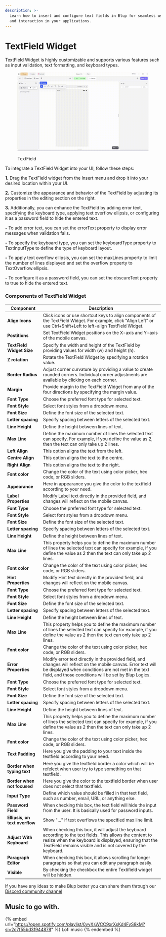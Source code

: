 ```yaml
---
description: >-
  Learn how to insert and configure text fields in Blup for seamless user input
  and interaction in your applications.
---
```


# TextField Widget

TextField Widget is highly customizable and supports various features such as input validation, text formatting, and keyboard types.

<figure><img src="../../../.gitbook/assets/text-field-ui.gif" alt="TextField"><figcaption><p>TextField</p></figcaption></figure>

To integrate a TextField Widget into your UI, follow these steps:

**1.** Drag the TextField widget from the Insert menu and drop it into your desired location within your UI.

**2.** Customize the appearance and behavior of the TextField by adjusting its properties in the editing section on the right.

**3.** Additionally, you can enhance the TextField by adding error text, specifying the keyboard type, applying text overflow ellipsis, or configuring it as a password field to hide the entered text.

**-** To add error text, you can set the errorText property to display error messages when validation fails.

**-** To specify the keyboard type, you can set the keyboardType property to TextInputType to define the type of keyboard layout.

**-** To apply text overflow ellipsis, you can set the maxLines property to limit the number of lines displayed and set the overflow property to TextOverflow.ellipsis.

**-** To configure it as a password field, you can set the obscureText property to true to hide the entered text.

### Components of TextField Widget

| Component                      | Description                                                                                                                                                                                                                         |
| ------------------------------ | ----------------------------------------------------------------------------------------------------------------------------------------------------------------------------------------------------------------------------------- |
| **Align Icons**                | Click icons or use shortcut keys to align components of the TextField Widget. For example, click "Align Left" or use Ctrl+Shift+Left to left-align TextField Widget.                                                                |
| **Postitions**                 | Set TextField Widget positions on the X-axis and Y-axis of the mobile canvas.                                                                                                                                                       |
| **TextField Widget Size**      | Specify the width and height of the TextField by providing values for width (w) and height (h).                                                                                                                                     |
| **Z rotation**                 | Rotate the TextField Widget by specifying a rotation value.                                                                                                                                                                         |
| **Border Radius**              | Adjust corner curvature by providing a value to create rounded corners. Individual corner adjustments are available by clicking on each corner.                                                                                     |
| **Margin**                     | Provide margin to the TextField Widget from any of the four directions by specifying the margin value.                                                                                                                              |
| **Font Type**                  | Choose the preferred font type for selected text.                                                                                                                                                                                   |
| **Font Style**                 | Select font styles from a dropdown menu.                                                                                                                                                                                            |
| **Font Size**                  | Define the font size of the selected text.                                                                                                                                                                                          |
| **Letter spacing**             | Specify spacing between letters of the selected text.                                                                                                                                                                               |
| **Line Height**                | Define the height between lines of text.                                                                                                                                                                                            |
| **Max Line**                   | Define the maximum number of lines the selected text can specify. For example, if you define the value as 2, then the text can only take up 2 lines.                                                                                |
| **Left Align**                 | This option aligns the text from the left.                                                                                                                                                                                          |
| **Centre Align**               | This option aligns the text to the centre.                                                                                                                                                                                          |
| **Right Align**                | This option aligns the text to the right.                                                                                                                                                                                           |
| **Font color**                 | Change the color of the text using color picker, hex code, or RGB sliders.                                                                                                                                                          |
| **Appearance**                 | Here in appearance you give the color to the textfield according to your need.                                                                                                                                                      |
| **Label Properties**           | Modify Label text directly in the provided field, and changes will reflect on the mobile canvas.                                                                                                                                    |
| **Font Type**                  | Choose the preferred font type for selected text.                                                                                                                                                                                   |
| **Font Style**                 | Select font styles from a dropdown menu.                                                                                                                                                                                            |
| **Font Size**                  | Define the font size of the selected text.                                                                                                                                                                                          |
| **Letter spacing**             | Specify spacing between letters of the selected text.                                                                                                                                                                               |
| **Line Height**                | Define the height between lines of text.                                                                                                                                                                                            |
| **Max Line**                   | This property helps you to define the maximum number of lines the selected text can specify for example, if you define the value as 2 then the text can only take up 2 lines.                                                       |
| **Font color**                 | Change the color of the text using color picker, hex code, or RGB sliders.                                                                                                                                                          |
| **Hint Properties**            | Modify Hint text directly in the provided field, and changes will reflect on the mobile canvas.                                                                                                                                     |
| **Font Type**                  | Choose the preferred font type for selected text.                                                                                                                                                                                   |
| **Font Style**                 | Select font styles from a dropdown menu.                                                                                                                                                                                            |
| **Font Size**                  | Define the font size of the selected text.                                                                                                                                                                                          |
| **Letter spacing**             | Specify spacing between letters of the selected text.                                                                                                                                                                               |
| **Line Height**                | Define the height between lines of text.                                                                                                                                                                                            |
| **Max Line**                   | This property helps you to define the maximum number of lines the selected text can specify for example, if you define the value as 2 then the text can only take up 2 lines.                                                       |
| **Font color**                 | Change the color of the text using color picker, hex code, or RGB sliders.                                                                                                                                                          |
| **Error Properties**           | Modify error text directly in the provided field, and changes will reflect on the mobile canvas. Error text will be displayed when conditions are not met in the text field, and those conditions will be set by Blup Logics.       |
| **Font Type**                  | Choose the preferred font type for selected text.                                                                                                                                                                                   |
| **Font Style**                 | Select font styles from a dropdown menu.                                                                                                                                                                                            |
| **Font Size**                  | Define the font size of the selected text.                                                                                                                                                                                          |
| **Letter spacing**             | Specify spacing between letters of the selected text.                                                                                                                                                                               |
| **Line Height**                | Define the height between lines of text.                                                                                                                                                                                            |
| **Max Line**                   | This property helps you to define the maximum number of lines the selected text can specify for example, if you define the value as 2 then the text can only take up 2 lines.                                                       |
| **Font color**                 | Change the color of the text using color picker, hex code, or RGB sliders.                                                                                                                                                          |
| **Text Padding**               | Here you give the padding to your text inside the textfield according to your need.                                                                                                                                                 |
| **Border when typing text**    | Here you give the textfield border a color which will be refelect when user try to type something on that textfield.                                                                                                                |
| **Border when not focused**    | Here you give the color to the textfield border when user does not select that textfield.                                                                                                                                           |
| **Input Type**                 | Define which value should be filled in that text field, such as number, email, URL, or anything else.                                                                                                                               |
| **Password Field**             | When checking this box, the text field will hide the input from the user. It is basically used for password inputs.                                                                                                                 |
| **Ellipsis, on text overflow** | Show "..." if text overflows the specified max line limit.                                                                                                                                                                          |
| **Adjust With Keyboard**       | When checking this box, it will adjust the keyboard according to the text fields. This allows the content to resize when the keyboard is displayed, ensuring that the TextField remains visible and is not covered by the keyboard. |
| **Paragraph Editor**           | When checking this box, it allows scrolling for longer paragraphs so that you can edit any paragraph easily.                                                                                                                        |
| **Visible**                    | By checking the checkbox the entire Textifield widget will be hidden.                                                                                                                                                               |

If you have any ideas to make Blup better you can share them through our [Discord community channel](https://discord.com/channels/940632966093234176/965313562425823303)

## Music to go with.

{% embed url="https://open.spotify.com/playlist/0vvXsWCC9xrXsKd4FyS8kM?si=2c7f55bd3f944878" %}
Lofi music
{% endembed %}
